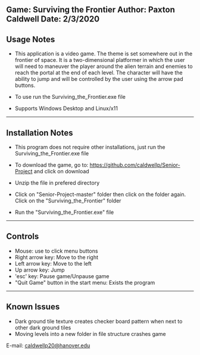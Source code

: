 Game: Surviving the Frontier
Author: Paxton Caldwell
Date: 2/3/2020
-----------------------------------------------------
Usage Notes
-----------------------------------------------------
- This application is a video game. The theme is set somewhere out in the frontier of space. It is a two-dimensional platformer 
in which the user will need to maneuver the player around the alien terrain and enemies to reach the portal at the end of each 
level. The character will have the ability to jump and will be controlled by the user using the arrow pad buttons. 

- To use run the Surviving_the_Frontier.exe file

- Supports Windows Desktop and Linux/x11
-----------------------------------------------------
Installation Notes
-----------------------------------------------------
- This program does not require other installations, just run the Surviving_the_Frontier.exe file

- To download the game, go to: https://github.com/caldwellp/Senior-Project and click on download

- Unzip the file in prefered directory

- Click on "Senior-Project-master" folder then click on the folder again. Click on the "Surviving_the_Frontier" folder

- Run the "Surviving_the_Frontier.exe" file
-----------------------------------------------------
Controls
-----------------------------------------------------
- Mouse: use to click menu buttons
- Right arrow key: Move to the right
- Left arrow key: Move to the left
- Up arrow key: Jump
- 'esc' key: Pause game/Unpause game
- "Quit Game" button in the start menu: Exists the program
-----------------------------------------------------
Known Issues
-----------------------------------------------------
- Dark ground tile texture creates checker board pattern when next to other dark ground tiles
- Moving levels into a new folder in file structure crashes game

E-mail: caldwellp20@hanover.edu
